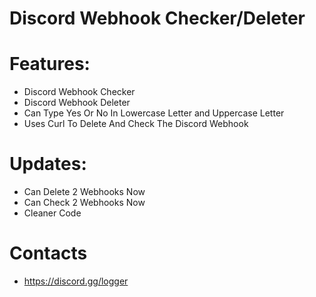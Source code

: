 #  Discord Webhook Checker/Deleter 

# Features:
- Discord Webhook Checker
- Discord Webhook Deleter
- Can Type Yes Or No In Lowercase Letter and Uppercase Letter
- Uses Curl To Delete And Check The Discord Webhook

# Updates:
- Can Delete 2 Webhooks Now
- Can Check 2 Webhooks Now
- Cleaner Code
# Contacts
- https://discord.gg/logger


